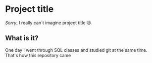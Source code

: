 # Project title
*Sorry*, I really can`t imagine project title 😉.
## What is it?
One day I went through SQL classes and studied git at the same time. That's how this repository came

